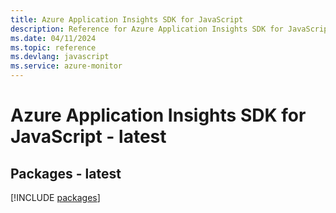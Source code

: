 ```yaml
---
title: Azure Application Insights SDK for JavaScript
description: Reference for Azure Application Insights SDK for JavaScript
ms.date: 04/11/2024
ms.topic: reference
ms.devlang: javascript
ms.service: azure-monitor
---
```

# Azure Application Insights SDK for JavaScript - latest
## Packages - latest
[!INCLUDE [packages](application-insights-index.md)]